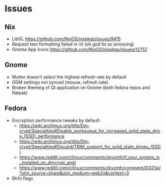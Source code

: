 # Issues

## Nix

- LibGL <https://github.com/NixOS/nixpkgs/issues/9415>
- Request text formatting failed in nil (oh god its so annoying)
- Gnome App Icons <https://github.com/NixOS/nixpkgs/issues/12757>

## Gnome

- Mutter doesn't select the highest refresh rate by default
- GDM settings not synced (mouse, refresh rate)
- Broken theming of Qt application on Gnome (both fedora repos and flatpak)

## Fedora

- Encryption performance tweaks by default:
  - <https://wiki.archlinux.org/title/Dm-crypt/Specialties#Disable_workqueue_for_increased_solid_state_drive_(SSD)_performance>
  - <https://wiki.archlinux.org/title/Dm-crypt/Specialties#Discard/TRIM_support_for_solid_state_drives_(SSD)>
  - <https://www.reddit.com/r/linux/comments/zkyzmh/if_your_system_is_installed_on_dmcrypt_and/>
  - <https://www.reddit.com/r/linux/comments/zkyzmh/comment/j0321ai/?utm_source=share&utm_medium=web2x&context=3>
- Btrfs flags
